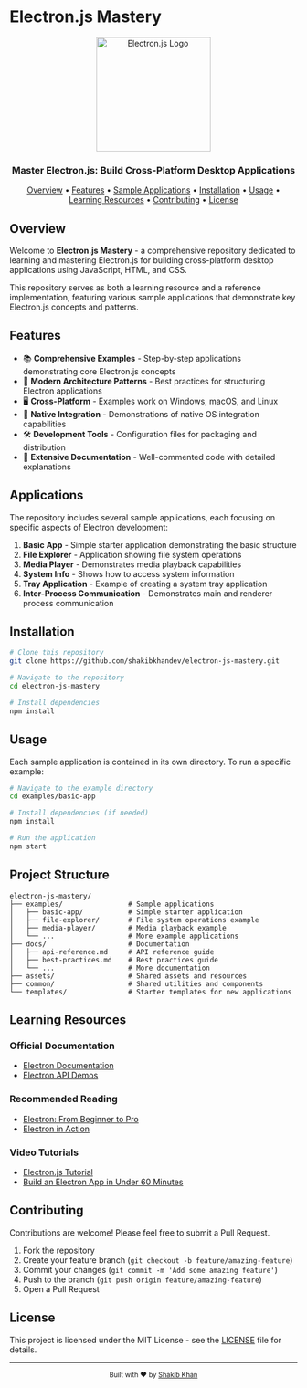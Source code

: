 # Electron.js Mastery

<div align="center">
  <img src="https://electronjs.org/assets/img/logo.svg" width="200" alt="Electron.js Logo">
  <br>
  <h3>Master Electron.js: Build Cross-Platform Desktop Applications</h3>
</div>

<p align="center">
  <a href="#overview">Overview</a> •
  <a href="#features">Features</a> •
  <a href="#applications">Sample Applications</a> •
  <a href="#installation">Installation</a> •
  <a href="#usage">Usage</a> •
  <a href="#learning-resources">Learning Resources</a> •
  <a href="#contributing">Contributing</a> •
  <a href="#license">License</a>
</p>

## Overview

Welcome to **Electron.js Mastery** - a comprehensive repository dedicated to learning and mastering Electron.js for building cross-platform desktop applications using JavaScript, HTML, and CSS.

This repository serves as both a learning resource and a reference implementation, featuring various sample applications that demonstrate key Electron.js concepts and patterns.

## Features

- 📚 **Comprehensive Examples** - Step-by-step applications demonstrating core Electron.js concepts
- 🔄 **Modern Architecture Patterns** - Best practices for structuring Electron applications
- 🖥️ **Cross-Platform** - Examples work on Windows, macOS, and Linux
- 🔌 **Native Integration** - Demonstrations of native OS integration capabilities
- 🛠️ **Development Tools** - Configuration files for packaging and distribution
- 📝 **Extensive Documentation** - Well-commented code with detailed explanations

## Applications

The repository includes several sample applications, each focusing on specific aspects of Electron development:

1. **Basic App** - Simple starter application demonstrating the basic structure
2. **File Explorer** - Application showing file system operations
3. **Media Player** - Demonstrates media playback capabilities
4. **System Info** - Shows how to access system information
5. **Tray Application** - Example of creating a system tray application
6. **Inter-Process Communication** - Demonstrates main and renderer process communication

## Installation

```bash
# Clone this repository
git clone https://github.com/shakibkhandev/electron-js-mastery.git

# Navigate to the repository
cd electron-js-mastery

# Install dependencies
npm install
```

## Usage

Each sample application is contained in its own directory. To run a specific example:

```bash
# Navigate to the example directory
cd examples/basic-app

# Install dependencies (if needed)
npm install

# Run the application
npm start
```

## Project Structure

```
electron-js-mastery/
├── examples/                # Sample applications
│   ├── basic-app/           # Simple starter application
│   ├── file-explorer/       # File system operations example
│   ├── media-player/        # Media playback example
│   └── ...                  # More example applications
├── docs/                    # Documentation
│   ├── api-reference.md     # API reference guide
│   ├── best-practices.md    # Best practices guide
│   └── ...                  # More documentation
├── assets/                  # Shared assets and resources
├── common/                  # Shared utilities and components
└── templates/               # Starter templates for new applications
```

## Learning Resources

### Official Documentation
- [Electron Documentation](https://www.electronjs.org/docs)
- [Electron API Demos](https://github.com/electron/electron-api-demos)

### Recommended Reading
- [Electron: From Beginner to Pro](https://www.apress.com/gp/book/9781484228258)
- [Electron in Action](https://www.manning.com/books/electron-in-action)

### Video Tutorials
- [Electron.js Tutorial](https://www.youtube.com/watch?v=2RxHQoiDctI)
- [Build an Electron App in Under 60 Minutes](https://www.youtube.com/watch?v=kN1Czs0m1SU)

## Contributing

Contributions are welcome! Please feel free to submit a Pull Request.

1. Fork the repository
2. Create your feature branch (`git checkout -b feature/amazing-feature`)
3. Commit your changes (`git commit -m 'Add some amazing feature'`)
4. Push to the branch (`git push origin feature/amazing-feature`)
5. Open a Pull Request

## License

This project is licensed under the MIT License - see the [LICENSE](LICENSE) file for details.

---

<div align="center">
  <sub>Built with ❤️ by <a href="https://github.com/shakibkhandev">Shakib Khan</a></sub>
</div>